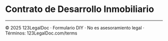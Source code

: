 # Contrato de Desarrollo Inmobiliario

---

© 2025 123LegalDoc · Formulario DIY · No es asesoramiento legal · Términos: 123LegalDoc.com/terms
